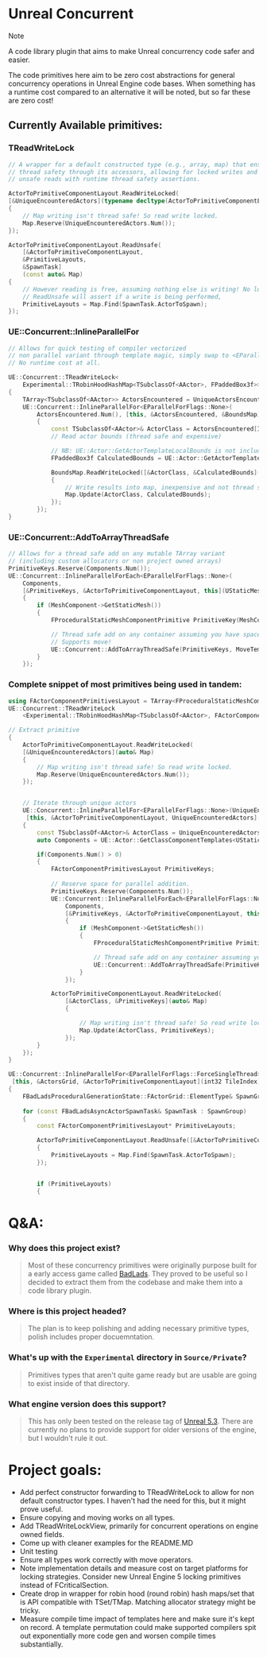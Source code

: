 # Unreal Concurrent
> [!NOTE]
> A code library plugin that aims to make Unreal concurrency code safer and easier.

The code primitives here aim to be zero cost abstractions for general concurrency operations in Unreal Engine code bases.
When something has a runtime cost compared to an alternative it will be noted, but so far these are zero cost!

## Currently Available primitives:
### TReadWriteLock<FYourType>
```cpp
// A wrapper for a default constructed type (e.g., array, map) that ensures
// thread safety through its accessors, allowing for locked writes and
// unsafe reads with runtime thread safety assertions.

ActorToPrimitiveComponentLayout.ReadWriteLocked(
[&UniqueEncounteredActors](typename decltype(ActorToPrimitiveComponentLayout)::ElementType& Map)
{
	// Map writing isn't thread safe! So read write locked.
	Map.Reserve(UniqueEncounteredActors.Num());
});
```


```cpp
ActorToPrimitiveComponentLayout.ReadUnsafe(
	[&ActorToPrimitiveComponentLayout, 
	&PrimitiveLayouts, 
	&SpawnTask]
	(const auto& Map)
{
	// However reading is free, assuming nothing else is writing! No lock required.
	// ReadUnsafe will assert if a write is being performed,
	PrimitiveLayouts = Map.Find(SpawnTask.ActorToSpawn);
});
```

### UE::Concurrent::InlineParallelFor
```cpp
// Allows for quick testing of compiler vectorized
// non parallel variant through template magic, simply swap to <EParallelForFlags::ForceSingleThread>
// No runtime cost at all.

UE::Concurrent::TReadWriteLock<
	Experimental::TRobinHoodHashMap<TSubclassOf<AActor>, FPaddedBox3f>> BoundsMap;
{
	TArray<TSubclassOf<AActor>> ActorsEncountered = UniqueActorsEncountered.Array();
	UE::Concurrent::InlineParallelFor<EParallelForFlags::None>(
		ActorsEncountered.Num(), [this, &ActorsEncountered, &BoundsMap](int32 Index)
		{
			const TSubclassOf<AActor>& ActorClass = ActorsEncountered[Index];
			// Read actor bounds (thread safe and expensive)

			// NB: UE::Actor::GetActorTemplateLocalBounds is not included! 
			FPaddedBox3f CalculatedBounds = UE::Actor::GetActorTemplateLocalBounds(ActorClass);

			BoundsMap.ReadWriteLocked([&ActorClass, &CalculatedBounds](auto& Map)
			{
				// Write results into map, inexpensive and not thread safe.
				Map.Update(ActorClass, CalculatedBounds);
			});
		});
}
```

### UE::Concurrent::AddToArrayThreadSafe 
```cpp
// Allows for a thread safe add on any mutable TArray variant 
// (including custom allocators or non project owned arrays) 
PrimitiveKeys.Reserve(Components.Num());
UE::Concurrent::InlineParallelForEach<EParallelForFlags::None>(
	Components,
	[&PrimitiveKeys, &ActorToPrimitiveComponentLayout, this](UStaticMeshComponent* MeshComponent)
	{
		if (MeshComponent->GetStaticMesh())
		{
			FProceduralStaticMeshComponentPrimitive PrimitiveKey(MeshComponent);

			// Thread safe add on any container assuming you have space reserved.
			// Supports move!
			UE::Concurrent::AddToArrayThreadSafe(PrimitiveKeys, MoveTemp(PrimitiveKey));
		}
	});

```


### Complete snippet of most primitives being used in tandem:

```cpp
using FActorComponentPrimitivesLayout = TArray<FProceduralStaticMeshComponentPrimitive, TInlineAllocator<3>>;
UE::Concurrent::TReadWriteLock
	<Experimental::TRobinHoodHashMap<TSubclassOf<AActor>, FActorComponentPrimitivesLayout>> ActorToPrimitiveComponentLayout;

// Extract primitive 
{
	ActorToPrimitiveComponentLayout.ReadWriteLocked(
	[&UniqueEncounteredActors](auto& Map)
	{
		// Map writing isn't thread safe! So read write locked.
		Map.Reserve(UniqueEncounteredActors.Num());
	});


	// Iterate through unique actors
	UE::Concurrent::InlineParallelFor<EParallelForFlags::None>(UniqueEncounteredActors.Num(),
	 [this, &ActorToPrimitiveComponentLayout, UniqueEncounteredActors](int32 Index)
	{
		const TSubclassOf<AActor>& ActorClass = UniqueEncounteredActors[Index];
		auto Components = UE::Actor::GetClassComponentTemplates<UStaticMeshComponent>(ActorClass);

		if(Components.Num() > 0)
		{
			FActorComponentPrimitivesLayout PrimitiveKeys;
			
			// Reserve space for parallel addition.
			PrimitiveKeys.Reserve(Components.Num());
			UE::Concurrent::InlineParallelForEach<EParallelForFlags::None>(
				Components,
				[&PrimitiveKeys, &ActorToPrimitiveComponentLayout, this](UStaticMeshComponent* MeshComponent)
				{
					if (MeshComponent->GetStaticMesh())
					{
						FProceduralStaticMeshComponentPrimitive PrimitiveKey(MeshComponent);

						// Thread safe add on any container assuming you have space reserved.
						UE::Concurrent::AddToArrayThreadSafe(PrimitiveKeys, MoveTemp(PrimitiveKey));
					}
				});

			ActorToPrimitiveComponentLayout.ReadWriteLocked(
				[&ActorClass, &PrimitiveKeys](auto& Map)
				{

					// Map writing isn't thread safe! So read write locked.
					Map.Update(ActorClass, PrimitiveKeys);
				});
		}
	});
}

UE::Concurrent::InlineParallelFor<EParallelForFlags::ForceSingleThread>(ActorsGrid.GetData().Num(),
 [this, &ActorsGrid, &ActorToPrimitiveComponentLayout](int32 TileIndex)
{
	FBadLadsProceduralGenerationState::FActorGrid::ElementType& SpawnGroup = ActorsGrid.GetData()[TileIndex];
	
	for (const FBadLadsAsyncActorSpawnTask& SpawnTask : SpawnGroup)
	{
		const FActorComponentPrimitivesLayout* PrimitiveLayouts;

		ActorToPrimitiveComponentLayout.ReadUnsafe([&ActorToPrimitiveComponentLayout, &PrimitiveLayouts, &SpawnTask](const auto& Map)
		{
			PrimitiveLayouts = Map.Find(SpawnTask.ActorToSpawn);
		});


		if (PrimitiveLayouts)
		{
```

# Q&A:
### Why does this project exist?
> Most of these concurrency primitives were originally purpose built for a early access game called [BadLads](https://badlads.chemicalheads.com/). They proved to be useful so I decided to extract them from the codebase and make them into a code library plugin.

### Where is this project headed?
> The plan is to keep polishing and adding necessary primitive types, polish includes proper docuemntation.

### What's up with the `Experimental` directory in `Source/Private`?
> Primitives types that aren't quite game ready but are usable are going to exist inside of that directory.

### What engine version does this support?
> This has only been tested on the release tag of [Unreal 5.3](https://github.com/EpicGames/UnrealEngine/commit/072300df18a94f18077ca20a14224b5d99fee872). There are currently no plans to provide support for older versions of the engine, but I wouldn't rule it out.
# Project goals:
- Add perfect constructor forwarding to TReadWriteLock to allow for non default constructor types. I haven't had the need for this, but it might prove useful. 
- Ensure copying and moving works on all types. 
- Add TReadWriteLockView, primarily for concurrent operations on engine owned fields.
- Come up with cleaner examples for the README.MD
- Unit testing
- Ensure all types work correctly with move operators.
- Note implementation details and measure cost on target platforms for locking strategies. Consider new Unreal Engine 5 locking primitives instead of FCriticalSection.
- Create drop in wrapper for robin hood (round robin) hash maps/set that is API compatible with TSet/TMap. Matching allocator strategy might be tricky. 
- Measure compile time impact of templates here and make sure it's kept on record. A template permutation could make supported compilers spit out exponentially more code gen and worsen compile times substantially. 

